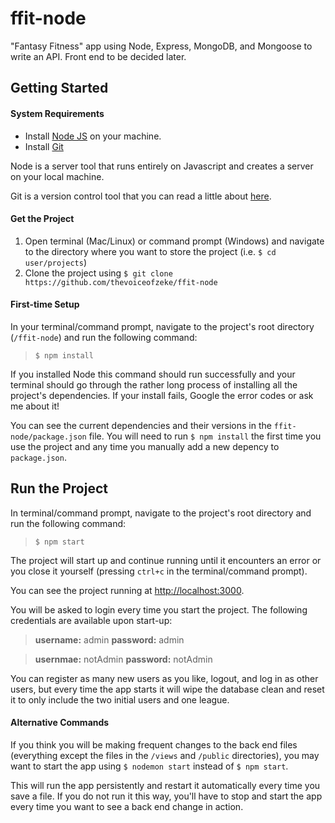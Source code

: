# ffit-node
"Fantasy Fitness" app using Node, Express, MongoDB, and Mongoose to write an API. Front end to be decided later.

## Getting Started

#### System Requirements
- Install [Node JS](https://nodejs.org/en/) on your machine.
- Install [Git](https://git-scm.com/downloads)

Node is a server tool that runs entirely on Javascript and creates a server on your local machine.

Git is a version control tool that you can read a little about [here](http://rogerdudler.github.io/git-guide/).

#### Get the Project
1. Open terminal (Mac/Linux) or command prompt (Windows) and navigate to the directory where you want to store the project (i.e. `$ cd user/projects`)
2. Clone the project using `$ git clone https://github.com/thevoiceofzeke/ffit-node`

#### First-time Setup
In your terminal/command prompt, navigate to the project's root directory (`/ffit-node`) and run the following command: 
> `$ npm install` 

If you installed Node this command should run successfully and your terminal should go through the rather long process of installing all the project's dependencies. If your install fails, Google the error codes or ask me about it!

You can see the current dependencies and their versions in the `ffit-node/package.json` file. You will need to run `$ npm install` the first time you use the project and any time you manually add a new depency to `package.json`. 

## Run the Project
In terminal/command prompt, navigate to the project's root directory and run the following command: 
> `$ npm start`

The project will start up and continue running until it encounters an error or you close it yourself (pressing `ctrl+c` in the terminal/command prompt).

You can see the project running at [http://localhost:3000](http://localhost:3000). 

You will be asked to login every time you start the project. The following credentials are available upon start-up:

>**username:** admin
   **password:** admin

>**usernmae:** notAdmin
   **password:** notAdmin

You can register as many new users as you like, logout, and log in as other users, but every time the app starts it will wipe the database clean and reset it to only include the two initial users and one league.

#### Alternative Commands
If you think you will be making frequent changes to the back end files (everything except the files in the `/views` and `/public` directories), you may want to start the app using `$ nodemon start` instead of `$ npm start`. 

This will run the app persistently and restart it automatically every time you save a file. If you do not run it this way, you'll have to stop and start the app every time you want to see a back end change in action.



